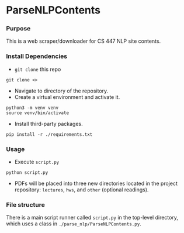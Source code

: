 # ParseNLPContents

### Purpose
This is a web scraper/downloader for CS 447 NLP site contents.

### Install Dependencies
* `git clone` this repo
```
git clone <>
```
* Navigate to directory of the repository.
* Create a virtual environment and activate it.
```
python3 -m venv venv
source venv/bin/activate
```
* Install third-party packages.
```
pip install -r ./requirements.txt 
```

### Usage
* Execute `script.py`
```
python script.py
```
* PDFs will be placed into three new directories located in the project repository: `lectures`, `hws`, and `other` (optional readings). 

### File structure
There is a main script runner called `script.py` in the top-level directory, which uses a class in `./parse_nlp/ParseNLPContents.py`.


